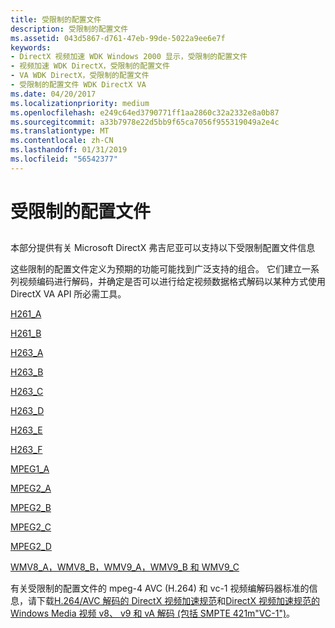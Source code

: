 ```yaml
---
title: 受限制的配置文件
description: 受限制的配置文件
ms.assetid: 043d5867-d761-47eb-99de-5022a9ee6e7f
keywords:
- DirectX 视频加速 WDK Windows 2000 显示，受限制的配置文件
- 视频加速 WDK DirectX，受限制的配置文件
- VA WDK DirectX，受限制的配置文件
- 受限制的配置文件 WDK DirectX VA
ms.date: 04/20/2017
ms.localizationpriority: medium
ms.openlocfilehash: e249c64ed3790771ff1aa2860c32a2332e8a0b87
ms.sourcegitcommit: a33b7978e22d5bb9f65ca7056f955319049a2e4c
ms.translationtype: MT
ms.contentlocale: zh-CN
ms.lasthandoff: 01/31/2019
ms.locfileid: "56542377"
---
```

# <a name="restricted-profiles"></a>受限制的配置文件


## <span id="ddk_restricted_profiles_gg"></span><span id="DDK_RESTRICTED_PROFILES_GG"></span>


本部分提供有关 Microsoft DirectX 弗吉尼亚可以支持以下受限制配置文件信息

这些限制的配置文件定义为预期的功能可能找到广泛支持的组合。 它们建立一系列视频编码进行解码，并确定是否可以进行给定视频数据格式解码以某种方式使用 DirectX VA API 所必需工具。

[H261\_A](h261-a.md)

[H261\_B](h261-b.md)

[H263\_A](h263-a.md)

[H263\_B](h263-b.md)

[H263\_C](h263-c.md)

[H263\_D](h263-d.md)

[H263\_E](h263-e.md)

[H263\_F](h263-f.md)

[MPEG1\_A](mpeg1-a.md)

[MPEG2\_A](mpeg2-a.md)

[MPEG2\_B](mpeg2-b.md)

[MPEG2\_C](mpeg2-c.md)

[MPEG2\_D](mpeg2-d.md)

[WMV8\_A，WMV8\_B，WMV9\_A，WMV9\_B 和 WMV9\_C](wmv8-a--wmv8-b--wmv9-a--wmv9-b--and-wmv9-c.md)

有关受限制的配置文件的 mpeg-4 AVC (H.264) 和 vc-1 视频编解码器标准的信息，请下载[H.264/AVC 解码的 DirectX 视频加速规范](https://go.microsoft.com/fwlink/p/?linkid=141799)和[DirectX 视频加速规范的 Windows Media 视频 v8、 v9 和 vA 解码 (包括 SMPTE 421m"VC-1")](https://go.microsoft.com/fwlink/p/?linkid=141800)。

 

 





